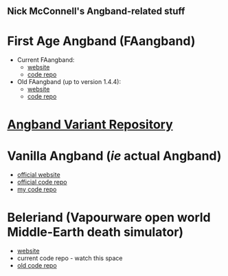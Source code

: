 ## Nick McConnell's Angband-related stuff

# First Age Angband (FAangband)

 - Current FAangband:
    - [website](http://nickmcconnell.github.io/FAangband/)
    - [code repo](https://github.com/NickMcConnell/FAangband)
 - Old FAangband (up to version 1.4.4):
    - [website](http://angband.oook.cz/faangband/)
    - [code repo](https://github.com/NickMcConnell/FAangband/tree/oldmain)

# [Angband Variant Repository](http://nickmcconnell.github.io/AngbandPlus/)

# Vanilla Angband (*ie* actual Angband)

 - [official website](http://angband.github.io/angband/)
 - [official code repo](https://github.com/angband/angband)
 - [my code repo](https://github.com/NickMcConnell/angband)

# Beleriand (Vapourware open world Middle-Earth death simulator)

 - [website](http://nickmcconnell.github.io/Beleriand/)
 - current code repo - watch this space
 - [old code repo](https://github.com/NickMcConnell/Beleriand)
